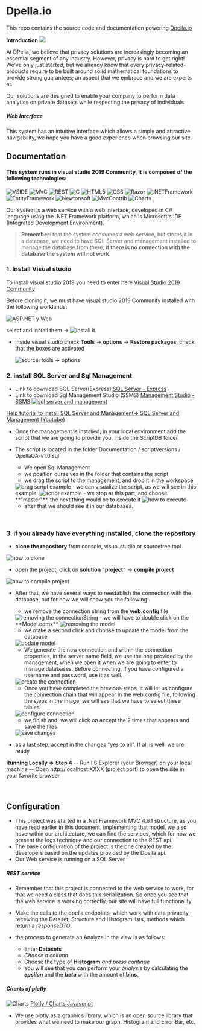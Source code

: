 # Dpella.io
This repo contains the source code and documentation powering [Dpella.io](https://www.dpella.io/ "Dpella.io")

 **Introduction**  ![](https://img.shields.io/badge/Dpella.io-Demo-success)
 
At DPella, we believe that privacy solutions are increasingly becoming an essential segment of any industry. However, privacy is hard to get right! We’ve only just started, but we already know that every privacy-related-products require to be built around solid mathematical foundations to provide strong guarantees; an aspect that we embrace and we are experts at.

Our solutions are designed to enable your company to perform data analytics on private datasets while respecting the privacy of individuals.

##### Web Interface 
This system has an intuitive interface which allows a simple and attractive navigability, we hope you have a good experience when browsing our site.

## Documentation

#### This system runs in visual studio 2019 Community, It is composed of the following technologies:

 ![VSIDE](https://img.shields.io/badge/Visual%20Studio%202019-IDE%20Community-inactive)
 ![MVC](https://img.shields.io/badge/MVC-architecture%20pattern-success)
 ![REST](https://img.shields.io/badge/Service%20REST-Web%20Api-success)
 ![C](https://img.shields.io/badge/C%23-Backend-green)
 ![HTML5](https://img.shields.io/badge/HTML5-HiperText%20Markup%20language-informational)
 ![CSS](https://img.shields.io/badge/CSS-styles-9cf)
 ![Razor](https://img.shields.io/badge/Razor-Markup%20syntax-blue)
 ![.NETFramework](https://img.shields.io/badge/.Net%20Framework%204.6.1-Developer%20Pack-informational)
 ![EntityFramework](https://img.shields.io/badge/Entity%20Framework-6.x-blue) 
 ![Newtonsoft](https://img.shields.io/badge/Newtonsoft%20JSON-12.0.3-blue)
 ![MvcContrib](https://img.shields.io/badge/MvcContrib-2.0.95-blue)
 ![Charts](https://img.shields.io/badge/plotly.com%2Fjavascript-Charts-blue)

Our system is a web service with a web interface, developed in C# language using the .NET Framework platform, which is Microsoft's IDE (Integrated Development Environment).

> **Remember:** that the system consumes a web service, but stores it in a database, we need to have SQL Server and management installed to manage the database from there, **if there is no connection with the database the system will not work**.

### 1. Install Visual studio 

To install visual studio 2019 you need to enter here  [Visual Studio 2019 Community](https://visualstudio.microsoft.com/es/thank-you-downloading-visual-studio/?sku=Community&rel=16 "Visual Studio 2019 Community")

Before cloning it, we must have visual studio 2019 Community installed with the following worklands:

<img src="https://i.imgur.com/OSVH976.png" title="ASP.NET y Web" />

select and install them -> <img src="https://i.imgur.com/BO7MRVn.png" title="install it" />

 - inside visual studio check **Tools** -> **options** -> **Restore packages**, check that the boxes are activated
 
   <img src="https://i.imgur.com/Fx9kIwV.png" title="source: tools -> options" />

### 2. install SQL Server and Sql Management
- Link to download SQL Server(Express) [SQL Server - Express](https://www.microsoft.com/es-es/sql-server/sql-server-downloads "SQL Server - Express")
- Link to download Sql Management Studio (SSMS) [Management Studio - SSMS](https://docs.microsoft.com/en-us/sql/ssms/download-sql-server-management-studio-ssms?view=sql-server-ver15 "SSMS")
<a href="https://imgur.com/wyhD42q"><img src="https://i.imgur.com/wyhD42q.png" title="sql server and management" />

 Help tutorial to install SQL Server and Management-> [SQL Server and Management (Youtube)](https://www.youtube.com/watch?v=RvMthhog1H4 "help tutorial to install SQL Server and Management")
 - Once the management is installed, in your local environment add the script that we are going to provide you, inside the ScriptDB folder.
 - The script is located in the folder Documentation / scriptVersions / DpellaQA-v1.0.sql
   - We open Sql Management
   - we position ourselves in the folder that contains the script
   - we drag the script to the management, and drop it in the workspace
   
   <img src="https://i.imgur.com/m8KmEBF.png" title="drag script example" />
   - we can visualize the script, as we will see in this example:
   
   <img src="https://i.imgur.com/Z5PnB8D.png" title="script example" />
   - we stop at this part, and choose **"master"**, the next thing would be to execute it
   
   <img src="https://i.imgur.com/UfTFnL7.png" title="how to execute" />
   
   - after that we should see it in our databases.
   
<br>

### 3. if you already have everything installed,  clone the repository

- **clone the repository** from console, visual studio or sourcetree tool
<img src="https://i.imgur.com/DkUcNGN.png" title="how to clone" />

- open the project, click on **solution "project"** -> **compile project**

<img src="https://i.imgur.com/M1w7oUS.png" title="how to compile project" />

- After that, we have several ways to reestablish the connection with the database, but for now we will show you the following:
  - we remove the connection string from the **web.config** file
  
  <img src="https://i.imgur.com/HHzAGUr.png" title="removing the connectionString" />
  - we will have to double click on the **Model.edmx**
  
  <img src="https://i.imgur.com/cuHufQ1.png" title="removing the model" />
  
  - we make a second click and choose to update the model from the database
  
  <img src="https://i.imgur.com/CEmRmEj.png" title="update model" />
  
  - We generate the new connection and within the connection properties, in the server name field, we use the one provided by the management, when we open it when we are going to enter to manage databases. Before connecting, if you have configured a username and password, use it as well.
  
   <img src="https://i.imgur.com/yMga7T7.png" title="create the connection" />
   
   - Once you have completed the previous steps, it will let us configure the connection chain that will appear in the web.config file, following the steps in the image, we will see that we have to select these tables
   
   <img src="https://i.imgur.com/zN2CtIa.png" title="configure connection" />
   
   - we finish and, we will click on accept the 2 times that appears and save the files
   
  <img src="https://i.imgur.com/PdMHslN.png" title="save changes" />

- as a last step, accept in the changes "yes to all". If all is well, we are ready

**Running Locally**  **=>** **Step 4**
-- Run IIS Explorer (your Browser) on your local machine
-- Open http://localhost:XXXX (project port) to open the site in your favorite browser

<br>

## Configuration

- This project was started in a .Net Framework MVC 4.6.1 structure, as you have read earlier in this document, implementing that model, we also have within our architecture, we can find the services, which for now we present the logs technique and our connection to the REST api.
- The base configuration of the project is the one created by the developers based on the updates provided by the Dpella api.
- Our Web service is running on a SQL Server

##### REST service
- Remember that this project is connected to the web service to work, for that we need a class that does this serialization. So once you see that the web service is working correctly, our site will have full functionality
- Make the calls to the dpella endpoints, which work with data privacity, receiving the Dataset, Structure and Histogram lists, methods which return a *responseDTO*.

- the process to generate an Analyze in the view is as follows:
  - Enter **Datasets**
  - *Choose a column*
  - Choose the type of **Histogram** *and press continue*
  - You will see that you can perform your *analysis* by calculating the ***epsilon*** and the ***beta*** with the amount of **bins**.

##### Charts of plotly 
![Charts](https://img.shields.io/badge/plotly.com%2Fjavascript-Charts-9cf) [Plotly / Charts Javascript](https://plotly.com/javascript/error-bars/#horizontal-error-bars "Plotly / Charts Javascript")
- We use plotly as a graphics library, which is an open source library that provides what we need to make our graph. Histogram and Error Bar, etc.
